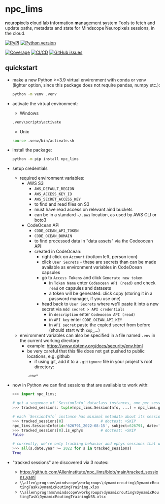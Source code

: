 # npc_lims

**n**euro**p**ixels **c**loud **l**ab **i**nformation **m**anagement **s**ystem
Tools to fetch and update paths, metadata and state for Mindscope Neuropixels sessions, in the cloud.

[![PyPI](https://img.shields.io/pypi/v/npc-lims.svg?label=PyPI&color=blue)](https://pypi.org/project/npc-lims/)
[![Python version](https://img.shields.io/pypi/pyversions/npc-lims)](https://pypi.org/project/npc-lims/)

[![Coverage](https://img.shields.io/codecov/c/github/alleninstitute/npc_lims?logo=codecov)](https://app.codecov.io/github/AllenInstitute/npc_lims)
[![CI/CD](https://img.shields.io/github/actions/workflow/status/alleninstitute/npc_lims/publish.yml?label=CI/CD&logo=github)](https://github.com/alleninstitute/npc_lims/actions/workflows/publish.yml)
[![GitHub
issues](https://img.shields.io/github/issues/alleninstitute/npc_lims?logo=github)](https://github.com/alleninstitute/npc_lims/issues)

## quickstart

- make a new Python >=3.9 virtual environment with conda or venv (lighter option, since this package does not require pandas, numpy etc.): 
  ```bash
  python -m venv .venv
  ```
  
- activate the virtual environment:
  - Windows
  ```cmd
  .venv\scripts\activate
  ```
  - Unix
  ```bash
  source .venv/bin/activate.sh
  ```
- install the package:
  ```bash
  python -m pip install npc_lims
  ```
  
- setup credentials
  - required environment variables:
    - AWS S3
        - `AWS_DEFAULT_REGION`
        - `AWS_ACCESS_KEY_ID`
        - `AWS_SECRET_ACCESS_KEY`
      -  to find and read files on S3
      -  must have read access on relevant aind buckets
      -  can be in a standard `~/.aws` location, as used by AWS CLI or boto3
    - CodeOcean API 
        - `CODE_OCEAN_API_TOKEN`
        - `CODE_OCEAN_DOMAIN`
      - to find processed data in "data assets" via the Codeocean API
      - created in CodeOcean:
        - right click on `Account` (bottom left, person icon)
        - click `User Secrets` - these are secrets than can be made available as environment variables in CodeOcean capsules
        - go to `Access Tokens` and click `Generate new token`
          - in `Token Name` enter `Codeocean API (read)` and check `read` on capsules and datasets
          - a token will be generated: click copy (storing it in a password manager, if you use one)
        - head back to `User Secrets` where we'll paste it into a new secret via `Add secret > API credentials`
          - in `description` enter `Codeocean API (read)`
          - in `API key` enter `CODE_OCEAN_API_KEY`
          - in `API secret` paste the copied secret from before (should start with `cop_`...)
  - environment variables can also be specified in a file named `.env` in the current working directory
    - example: https://www.dotenv.org/docs/security/env.html
    - be very careful that this file does not get pushed to public locations, e.g. github   
      - if using git, add it to a `.gitignore` file in your project's root directory: 
      ```gitignore
      .env*
      ```
      
- now in Python we can find sessions that are available to work with:
  ```python
  >>> import npc_lims;
  
  # get a sequence of `SessionInfo` dataclass instances, one per session:
  >>> tracked_sessions: tuple[npc_lims.SessionInfo, ...] = npc_lims.get_session_info()
  
  # each `SessionInfo` instance has minimal metadata about its session:
  >>> tracked_sessions[0]                 # doctest: +SKIP
  npc_lims.SessionInfo(id='626791_2022-08-15', subject=626791, date='2022-08-15', idx=0, project='DRPilotSession', is_ephys=True, is_sync=True, allen_path=PosixUPath('//allen/programs/mindscope/workgroups/dynamicrouting/PilotEphys/Task 2 pilot/DRpilot_626791_20220815'))
  >>> tracked_sessions[0].is_ephys        # doctest: +SKIP 
  False
  
  # currently, we're only tracking behavior and ephys sessions that use variants of https://github.com/samgale/DynamicRoutingTask/blob/main/TaskControl.py: 
  >>> all(s.date.year >= 2022 for s in tracked_sessions)
  True
  ```

- "tracked sessions" are discovered via 3 routes:
  - https://github.com/AllenInstitute/npc_lims/blob/main/tracked_sessions.yaml
  - `\\allen\programs\mindscope\workgroups\dynamicrouting\DynamicRoutingTask\DynamicRoutingTraining.xlsx`
  - `\\allen\programs\mindscope\workgroups\dynamicrouting\DynamicRoutingTask\DynamicRoutingTrainingNSB.xlsx`
